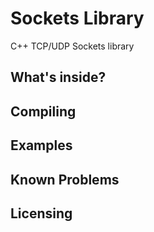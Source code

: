 # Sockets Library
C++ TCP/UDP Sockets library

## What's inside?

## Compiling

## Examples

## Known Problems

## Licensing
